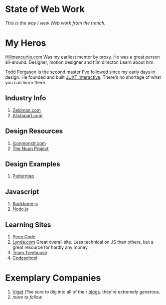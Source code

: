 # State of Web Work
*This is the way I view Web work from the trench.*

# My Heros
[Hillmancurtis.com](http://hillmancurtis.com) Was my earliest mentor by proxy. He was a great person all-around. Designer, motion designer and film director. Learn about him.

[Todd Pergason](http://toddp.me/) Is the second master I've followed since my early days in design. He founded and built [JUXT Interactive](http://www.juxtinteractive.com). There's no shortage of what you can learn there.

## Industry Info
1. [Zeldman.com](http://www.zeldman.com/)
2. [Alistapart.com](http://alistapart.com/)

## Design Resources
1. [Iconmonstr.com](http://iconmonstr.com/)
2. [The Noun Project](http://thenounproject.com/)

## Design Examples
1. [Patterntap](http://patterntap.com/)

## Javascript
1. [Backbone.js](http://backbonejs.org/)
2. [Node.js](http://nodejs.org/)

## Learning Sites
1. [Peep Code](https://peepcode.com/)
2. [Lynda.com](http://www.lynda.com/) Great overall site. Less technical on JS than others, but a great resource for hardly any money.
3. [Team Treehouse](http://teamtreehouse.com/)
4. [Codeschool](http://codeschool.com/)

# Exemplary Companies
1. [Viget](http://viget.com/) (*be sure to dig into all of their [blogs](http://viget.com/blogs). they're extremely generous.
2. *more to follow*
